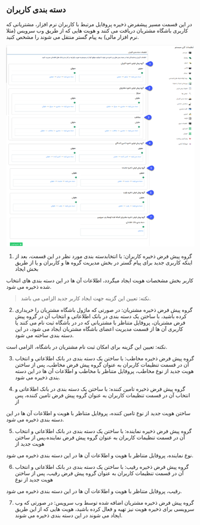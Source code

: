 ﻿## دسته بندی کاربران

در این قسمت مسیر پیشفرض ذخیره پروفایل مرتبط با کاربران نرم افزار، مشتریانی که کاربری باشگاه مشتریان دریافت می کنند و هویت هایی که از طریق وب سرویس (مثلا نرم افزار مالی) به پیام گستر منتقل می شوند را مشخص کنید.

![](UserCategory.png)

1. گروه پیش فرض ذخیره کاربران: با انتخابدسته بندی مورد نظر در  این قسمت، بعد از اینکه کاربری جدید برای پیام گستر در بخش مدیریت گروه ها و کاربران و یا از  طریق بخش ایجاد

کاربر بخش مشخصات هویت ایجاد میگردد، اطلاعات آن ها در این دسته بندی های انتخاب شده  ذخیره می شود.

>   نکته: تعیین این گزینه جهت ایجاد کاربر جدید الزامی می باشد.

2. گروه پیش فرض ذخیره مشتریان: در صورتی که ماژول باشگاه مشتریان را خریداری کرده باشید، با ساختن یک دسته بندی در بانک اطلاعاتی و انتخاب آن در گروه پیش فرض مشتریان، پروفایل متناظر با مشتریانی که در در باشگاه ثبت نام می کنند یا کاربری آن ها از قسمت مدیریت اعضای باشگاه مشتریان ایجاد می شود، در این دسته بندی ساخته می شود. 

نکته: تعیین این گزینه برای امکان ثبت نام مشتریان در باشگاه، الزامی است.

3. گروه پیش فرض ذخیره مخاطب:  با ساختن یک دسته بندی در بانک اطلاعاتی و انتخاب آن در قسمت تنظیمات کاربران به عنوان گروه پیش فرض مخاطب، پس از ساختن هویت جدید از نوع مخاطب، پروفایل متناظر با مخاطب و اطلاعات آن ها در این دسته بندی ذخیره می شود.

 

4. گروه پیش فرض ذخیره تامین کننده: با ساختن یک دسته بندی در بانک اطلاعاتی و انتخاب آن در قسمت تنظیمات کاربران به عنوان گروه پیش فرض تامین کننده، پس از

ساختن هویت جدید از نوع تامین کننده، پروفایل متناظر با هویت و اطلاعات آن ها در این دسته بندی ذخیره می شود.

5. گروه پیش فرض ذخیره نماینده: با ساختن یک دسته بندی در بانک اطلاعاتی و انتخاب آن در قسمت تنظیمات کاربران به عنوان گروه پیش فرض نماینده،پس از ساختن هویت جدید از

نوع  نماینده، پروفایل متناظر با هویت و اطلاعات آن ها در این دسته بندی ذخیره می شود.

6. گروه پیش فرض ذخیره رقیب: با ساختن یک دسته بندی در بانک اطلاعاتی و انتخاب آن در قسمت تنظیمات کاربران به عنوان گروه پیش فرض رقیب، پس از ساختن هویت جدید از نوع

رقیب، پروفایل متناظر با هویت و اطلاعات آن ها در این دسته بندی ذخیره می شود.

7. گروه پیش فرض ذخیره مشتریان اضافه شده توسط وب سرویس: در صورتی که وب سرویسی برای ذخیره هویت نیز تهیه و فعال کرده باشید، هویت هایی که از این طریق ایجاد می شوند در این دسته بندی ذخیره می شوند.